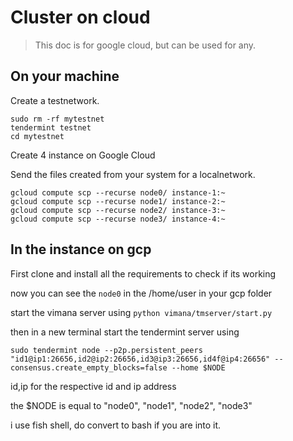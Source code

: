 # Cluster on cloud

> This doc is for google cloud, but can be used for any. 

## On your machine

Create a testnetwork.

```shell
sudo rm -rf mytestnet
tendermint testnet
cd mytestnet
```

Create 4 instance on Google Cloud

Send the files created from your system for a localnetwork.

```shell
gcloud compute scp --recurse node0/ instance-1:~
gcloud compute scp --recurse node1/ instance-2:~
gcloud compute scp --recurse node2/ instance-3:~
gcloud compute scp --recurse node3/ instance-4:~

```

## In the instance on gcp 

First clone and install all the requirements to check if its working 

now you can see the `node0` in the /home/user in your gcp folder 

start the vimana server using `python vimana/tmserver/start.py`

then in a new terminal start the tendermint server using 

```
sudo tendermint node --p2p.persistent_peers "id1@ip1:26656,id2@ip2:26656,id3@ip3:26656,id4f@ip4:26656" --consensus.create_empty_blocks=false --home $NODE
```

id,ip for the respective id and ip address

the $NODE is equal to "node0", "node1", "node2", "node3"

i use fish shell, do convert to bash if you are into it. 